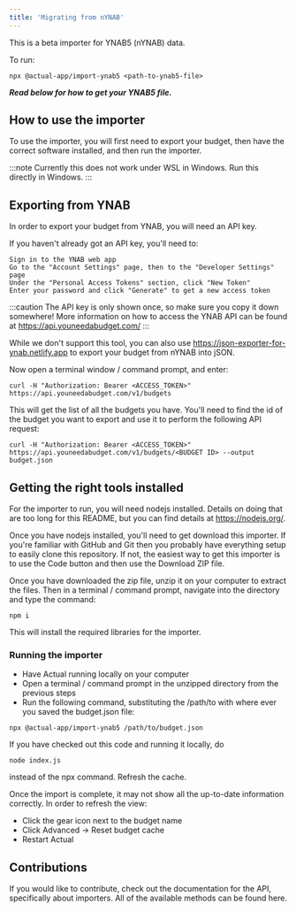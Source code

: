 ```yaml
---
title: 'Migrating from nYNAB'
---
```


This is a beta importer for YNAB5 (nYNAB) data.

To run:

```
npx @actual-app/import-ynab5 <path-to-ynab5-file>
```

***Read below for how to get your YNAB5 file.***

<!-- Almost everything should be working now.

    There might be a way to set carryover using internal categories from YNAB (Deferred Income Subcategory and Immediate Income Subcategory)
    Docs of how credit cards translate from Actual to YNAB
    Maybe something else I'm missing
    Remove ynab transfer payees not used by actual -->

## How to use the importer

To use the importer, you will first need to export your budget, then have the correct software installed, and then run the importer.

:::note
Currently this does not work under WSL in Windows. Run this directly in Windows.
:::

## Exporting from YNAB

In order to export your budget from YNAB, you will need an API key.

If you haven't already got an API key, you'll need to:

    Sign in to the YNAB web app
    Go to the "Account Settings" page, then to the "Developer Settings" page
    Under the "Personal Access Tokens" section, click "New Token"
    Enter your password and click "Generate" to get a new access token

:::caution
The API key is only shown once, so make sure you copy it down somewhere! More information on how to access the YNAB API can be found at https://api.youneedabudget.com/
:::

While we don't support this tool, you can also use https://json-exporter-for-ynab.netlify.app to export your budget from nYNAB into jSON.

Now open a terminal window / command prompt, and enter:

```
curl -H "Authorization: Bearer <ACCESS_TOKEN>" https://api.youneedabudget.com/v1/budgets
```

This will get the list of all the budgets you have. You'll need to find the id of the budget you want to export and use it to perform the following API request:

```
curl -H "Authorization: Bearer <ACCESS_TOKEN>" https://api.youneedabudget.com/v1/budgets/<BUDGET ID> --output budget.json
```

## Getting the right tools installed

For the importer to run, you will need nodejs installed. Details on doing that are too long for this README, but you can find details at https://nodejs.org/.

Once you have nodejs installed, you'll need to get download this importer. If you're familiar with GitHub and Git then you probably have everything setup to easily clone this repository. If not, the easiest way to get this importer is to use the Code button and then use the Download ZIP file.

Once you have downloaded the zip file, unzip it on your computer to extract the files. Then in a terminal / command prompt, navigate into the directory and type the command:

```
npm i
```

This will install the required libraries for the importer.

### Running the importer

* Have Actual running locally on your computer
* Open a terminal / command prompt in the unzipped directory from the previous steps
* Run the following command, substituting the /path/to with where ever you saved the budget.json file:

```
npx @actual-app/import-ynab5 /path/to/budget.json
```

If you have checked out this code and running it locally, do 
```
node index.js
``` 
instead of the npx command.
Refresh the cache.

Once the import is complete, it may not show all the up-to-date information correctly. In order to refresh the view:

* Click the gear icon next to the budget name
* Click Advanced -> Reset budget cache
* Restart Actual

## Contributions

If you would like to contribute, check out the documentation for the API, specifically about importers. All of the available methods can be found here.